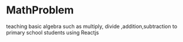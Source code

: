 # MathProblem
teaching basic algebra such as multiply, divide ,addition,subtraction to primary school students using Reactjs
